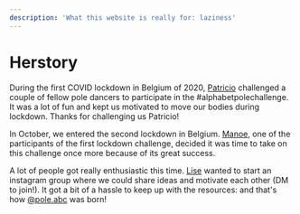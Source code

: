 ```yaml
---
description: 'What this website is really for: laziness'
---
```


# Herstory

During the first COVID lockdown in Belgium of 2020, [Patricio](https://www.instagram.com/alfa.pole/) challenged a couple of fellow pole dancers to participate in the #alphabetpolechallenge. It was a lot of fun and kept us motivated to move our bodies during lockdown. Thanks for challenging us Patricio!

In October, we entered the second lockdown in Belgium. [Manoe](https://www.instagram.com/manoetamara/), one of the participants of the first lockdown challenge, decided it was time to take on this challenge once more because of its great success.

A lot of people got really enthusiastic this time. [Lise](https://www.instagram.com/lise.foket/) wanted to start an instagram group where we could share ideas and motivate each other (DM to join!). It got a bit of a hassle to keep up with the resources: and that's how [@pole.abc](https://www.instagram.com/pole.abc/) was born!
